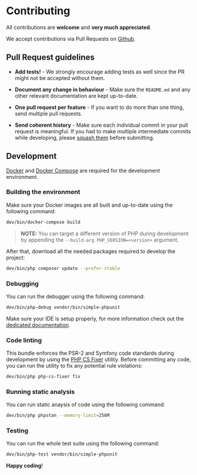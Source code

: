# Contributing

All contributions are **welcome** and **very much appreciated**.

We accept contributions via Pull Requests on [Github](https://github.com/thephpleague/oauth2-server-bundle).

## Pull Request guidelines

- **Add tests!** - We strongly encourage adding tests as well since the PR might not be accepted without them.

- **Document any change in behaviour** - Make sure the `README.md` and any other relevant documentation are kept up-to-date.

- **One pull request per feature** - If you want to do more than one thing, send multiple pull requests.

- **Send coherent history** - Make sure each individual commit in your pull request is meaningful. If you had to make multiple intermediate commits while developing, please [squash them](http://www.git-scm.com/book/en/v2/Git-Tools-Rewriting-History#Changing-Multiple-Commit-Messages) before submitting.

## Development

[Docker](https://www.docker.com/) and [Docker Compose](https://github.com/docker/compose) are required for the development environment.

### Building the environment

Make sure your Docker images are all built and up-to-date using the following command:

```sh
dev/bin/docker-compose build
```

> **NOTE:** You can target a different version of PHP during development by appending the `--build-arg PHP_VERSION=<version>` argument.

After that, download all the needed packages required to develop the project:

```sh
dev/bin/php composer update --prefer-stable
```

### Debugging

You can run the debugger using the following command:

```sh
dev/bin/php-debug vendor/bin/simple-phpunit
```

Make sure your IDE is setup properly, for more information check out the [dedicated documentation](docs/debugging.md).

### Code linting

This bundle enforces the PSR-2 and Symfony code standards during development by using the [PHP CS Fixer](https://cs.symfony.com/) utility. Before committing any code, you can run the utility to fix any potential rule violations:

```sh
dev/bin/php php-cs-fixer fix
```

### Running static analysis

You can run static anaysis of code using the following command:

```sh
dev/bin/php phpstan --memory-limit=256M
```

### Testing

You can run the whole test suite using the following command:

```sh
dev/bin/php-test vendor/bin/simple-phpunit
```

**Happy coding**!
